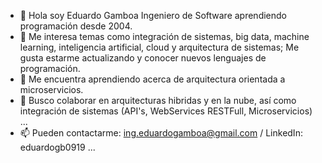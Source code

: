 - 👋 Hola soy Eduardo Gamboa Ingeniero de Software aprendiendo programación desde 2004.
- 👀 Me interesa temas como integración de sistemas, big data, machine learning, inteligencia artificial, cloud y arquitectura de sistemas;
    Me gusta estarme actualizando y conocer nuevos lenguajes de programación.
- 🌱 Me encuentra aprendiendo acerca de arquitectura orientada a microservicios.
- 💞️ Busco colaborar en arquitecturas hibridas y en la nube, así como integración de sistemas (API's, WebServices RESTFull, Microservicios) ...
- 📫 Pueden contactarme: ing.eduardogamboa@gmail.com / LinkedIn: eduardogb0919 ...

<!---
EduardoGamboaB/EduardoGamboaB is a ✨ special ✨ repository because its `README.md` (this file) appears on your GitHub profile.
You can click the Preview link to take a look at your changes.
--->
